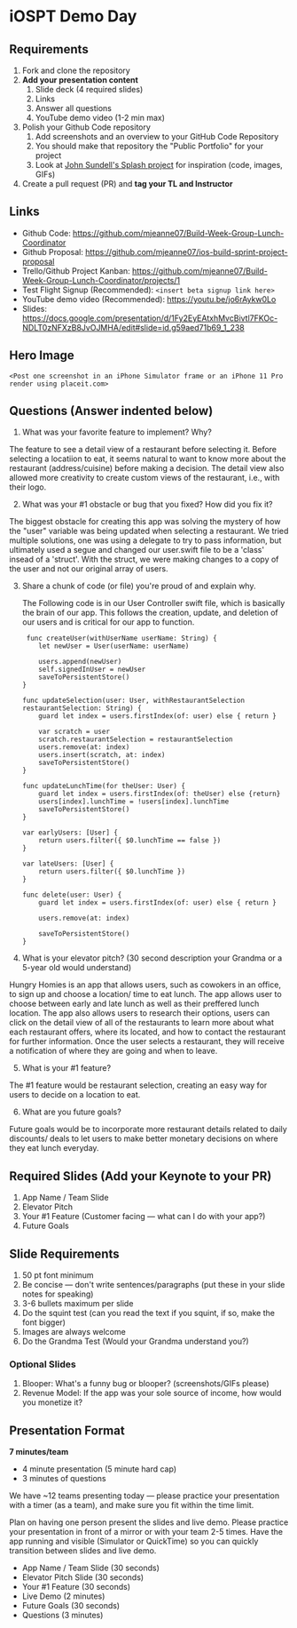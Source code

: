 # iOSPT Demo Day

## Requirements

1. Fork and clone the repository
2. **Add your presentation content**
    1. Slide deck (4 required slides)
    2. Links
    3. Answer all questions 
    4. YouTube demo video (1-2 min max)
3. Polish your Github Code repository
    1. Add screenshots and an overview to your GitHub Code Repository
    2. You should make that repository the "Public Portfolio" for your project
    3. Look at [John Sundell's Splash project](https://github.com/JohnSundell/Splash) for inspiration (code, images, GIFs)
4. Create a pull request (PR) and **tag your TL and Instructor**

## Links

* Github Code: https://github.com/mjeanne07/Build-Week-Group-Lunch-Coordinator 
* Github Proposal: https://github.com/mjeanne07/ios-build-sprint-project-proposal
* Trello/Github Project Kanban: https://github.com/mjeanne07/Build-Week-Group-Lunch-Coordinator/projects/1
* Test Flight Signup (Recommended): `<insert beta signup link here>`
* YouTube demo video (Recommended): https://youtu.be/jo6rAykw0Lo 
* Slides: https://docs.google.com/presentation/d/1Fy2EyEAtxhMvcBivtl7FKOc-NDLT0zNFXzB8JvOJMHA/edit#slide=id.g59aed71b69_1_238


## Hero Image

`<Post one screenshot in an iPhone Simulator frame or an iPhone 11 Pro render using placeit.com>`

## Questions (Answer indented below)

1. What was your favorite feature to implement? Why?

The feature to see a detail view of a restaurant before selecting it.  Before selecting a locatiion to eat, it seems natural to want to know more about the restaurant (address/cuisine) before making a decision.  The detail view also allowed more creativity to create custom views of the restaurant, i.e., with their logo. 

2. What was your #1 obstacle or bug that you fixed? How did you fix it?

The biggest obstacle for creating this app was solving the mystery of how the "user" variable was being updated when selecting a restaurant.  We tried multiple solutions, one was using a delegate to try to pass information, but ultimately used a segue and changed our user.swift file to be a 'class' insead of a 'struct'.  With the struct, we were making changes to a copy of the user and not our original array of users.
  
3. Share a chunk of code (or file) you're proud of and explain why.
        
    The Following code is in our User Controller swift file, which is basically the brain of our app.  This follows the creation, update, and deletion of our users and is critical for our app to function.

        func createUser(withUserName userName: String) {
           let newUser = User(userName: userName)
           
           users.append(newUser)
           self.signedInUser = newUser
           saveToPersistentStore()
       }
       
       func updateSelection(user: User, withRestaurantSelection restaurantSelection: String) {
           guard let index = users.firstIndex(of: user) else { return }
           
           var scratch = user
           scratch.restaurantSelection = restaurantSelection
           users.remove(at: index)
           users.insert(scratch, at: index)
           saveToPersistentStore()
       }
       
       func updateLunchTime(for theUser: User) {
           guard let index = users.firstIndex(of: theUser) else {return}
           users[index].lunchTime = !users[index].lunchTime
           saveToPersistentStore()
       }
       
       var earlyUsers: [User] {
           return users.filter({ $0.lunchTime == false })
       }
       
       var lateUsers: [User] {
           return users.filter({ $0.lunchTime })
       }
       
       func delete(user: User) {
           guard let index = users.firstIndex(of: user) else { return }
           
           users.remove(at: index)
           
           saveToPersistentStore()
       }
  
4. What is your elevator pitch? (30 second description your Grandma or a 5-year old would understand)

Hungry Homies is an app that allows users, such as cowokers in an office, to sign up and choose a location/ time to eat lunch.  The app allows user to choose between early and late lunch as well as their preffered lunch location.  The app also allows users to research their options, users can click on the detail view of all of the restaurants to learn more about what each restaurant offers, where its located, and how to contact the restaurant for further information.  Once the user selects a restaurant, they will receive a notification of where they are going and when to leave.    
  
5. What is your #1 feature?

The #1 feature would be restaurant selection, creating an easy way for users to decide on a location to eat. 
  
6. What are you future goals?

Future goals would be to incorporate more restaurant details related to daily discounts/ deals to let users to make better monetary decisions on where they eat lunch everyday.  

## Required Slides (Add your Keynote to your PR)

1. App Name / Team Slide
2. Elevator Pitch
3. Your #1 Feature (Customer facing — what can I do with your app?)
4. Future Goals

## Slide Requirements

1. 50 pt font minimum
2. Be concise — don't write sentences/paragraphs (put these in your slide notes for speaking)
3. 3-6 bullets maximum per slide
4. Do the squint test (can you read the text if you squint, if so, make the font bigger)
6. Images are always welcome
7. Do the Grandma Test (Would your Grandma understand you?)

### Optional Slides

1. Blooper: What's a funny bug or blooper? (screenshots/GIFs please)
2. Revenue Model: If the app was your sole source of income, how would you monetize it?

## Presentation Format

**7 minutes/team**

* 4 minute presentation (5 minute hard cap)
* 3 minutes of questions

We have ~12 teams presenting today — please practice your presentation with a timer (as a team), and make sure you fit within the time limit.

Plan on having one person present the slides and live demo. Please practice your presentation in front of a mirror or with your team 2-5 times. Have the app running and visible (Simulator or QuickTime) so you can quickly transition between slides and live demo.

* App Name / Team Slide (30 seconds)
* Elevator Pitch Slide (30 seconds)
* Your #1 Feature (30 seconds)
* Live Demo (2 minutes)
* Future Goals (30 seconds)
* Questions (3 minutes)
